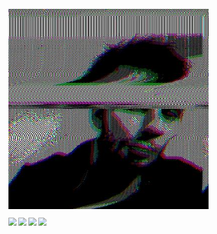 ![Cover](https://github.com/LSequoias/LSequoias/blob/main/cover/me.jpg)
<div id="badges">
  <img src="https://img.shields.io/badge/-HTML-red">
  <img src="https://img.shields.io/badge/-CSS-blue">
  <img src="https://img.shields.io/badge/-JS-yellow">
  <img src="https://img.shields.io/badge/-SCSS-violet">
</div>

